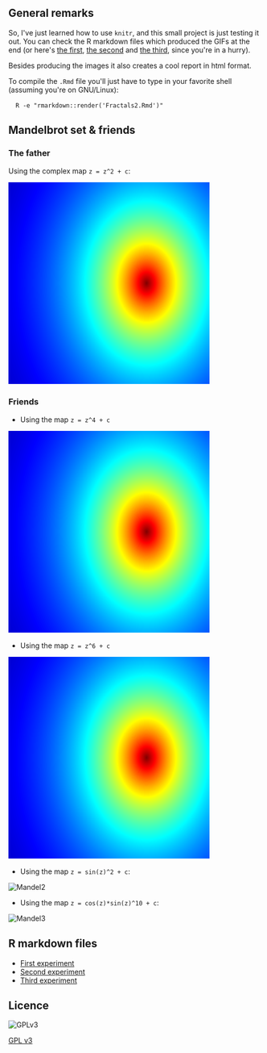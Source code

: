 ## General remarks

So, I've just learned how to use `knitr`, and this small project
is just testing it out. You can check the R markdown files which 
produced the GIFs at the end (or here's [the first](https://github.com/mlliarm/fractals/blob/master/Fractals.Rmd),
[the second](https://github.com/mlliarm/fractals/blob/master/Fractals2.Rmd) and 
[the third](https://github.com/mlliarm/fractals/blob/master/Fractals3.Rmd), since you're in a hurry).

Besides producing the images it also creates a cool report in html format.

To compile the `.Rmd` file you'll just have to type in your favorite shell (assuming you're on GNU/Linux):

      R -e "rmarkdown::render('Fractals2.Rmd')"

## Mandelbrot set & friends

### The father

Using the complex map `z = z^2 + c`:

![Mandel1](images/Mandelbrot1a.gif)

### Friends

* Using the  map `z = z^4 + c`

![Mandel4](images/Mandelbrot2a.gif)

* Using the map `z = z^6 + c`

![Mandel5](images/Mandelbrot3a.gif)

* Using the map `z = sin(z)^2 + c`:

![Mandel2](images/Mandelbrot01bb.gif)

* Using the map `z = cos(z)*sin(z)^10 + c`:

![Mandel3](images/Mandelbrot05cc.gif)


## R markdown files

* [First experiment](https://github.com/mlliarm/fractals/blob/master/Fractals2.Rmd)
* [Second experiment](https://github.com/mlliarm/fractals/blob/master/Fractals3.Rmd)
* [Third experiment](https://github.com/mlliarm/fractals/blob/master/Fractals4.Rmd)

## Licence

![GPLv3](https://www.gnu.org/graphics/gplv3-127x51.png)

[GPL v3](https://github.com/mlliarm/fractals/blob/master/LICENSE)
